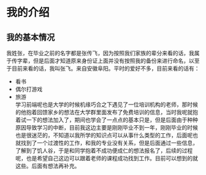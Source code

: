 # 我的介绍
## 我的基本情况
我姓张，在毕业之前的名字都是张传飞，因为按照我们家族的辈分来看的话，我属于传字辈，但是后面才知道原来身份证上面并没有按照我的备份来进行命名，以至于目前来看的话，我叫张飞。来自安徽阜阳。平时的爱好不多，目前来看的话有：
* 看书
* 偶尔打游戏
* 旅游
<br/>学习前端呢也是大学的时候机缘巧合之下遇见了一位培训机构的老师，那时候的他抱着回馈家乡的想法在大学群里面发布了免费培训的信息，当时我呢就抱着试一下的想法加入了，期间也学会了一点点的基本只是，但是后面由于种种原因导致学习的中断，目前我这边主要是刚刚毕业不到一年，刚刚毕业的时候也是很迷茫的，不知道以我所学的知识点可以从事什么类型的工作，后面呢也就找到了一个过渡性的工作，和我的专业没有关系，但是后面通过一些信息，了解到了饥人谷，于是和同学抱着不成功便成仁的想法报名了，后续的过程呢，也是希望自己这边可以跟着老师的课程成功找到工作。目前可以想到的就这些。后面有想法再补充。